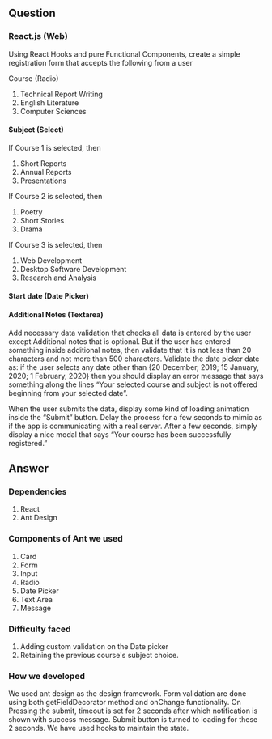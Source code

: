## Question
### React.js (Web)
Using React Hooks and pure Functional Components, create a simple registration form
that accepts the following from a user

Course (Radio)
1. Technical Report Writing
2. English Literature
3. Computer Sciences

#### Subject (Select)

If Course 1 is selected, then
1. Short Reports
2. Annual Reports
3. Presentations

If Course 2 is selected, then
1. Poetry
2. Short Stories
3. Drama

If Course 3 is selected, then
1. Web Development
2. Desktop Software Development
3. Research and Analysis

#### Start date (Date Picker)
#### Additional Notes (Textarea)

Add necessary data validation that checks all data is entered by the user except Additional
notes that is optional. But if the user has entered something inside additional notes, then
validate that it is not less than 20 characters and not more than 500 characters. Validate
the date picker date as: if the user selects any date other than {20 December, 2019; 15
January, 2020; 1 February, 2020} then you should display an error message that says
something along the lines “Your selected course and subject is not offered beginning from
your selected date”.

When the user submits the data, display some kind of loading animation inside the
“Submit” button. Delay the process for a few seconds to mimic as if the app is
communicating with a real server. After a few seconds, simply display a nice modal that
says “Your course has been successfully registered.”

## Answer

### Dependencies
1. React
2. Ant Design

### Components of Ant we used
1. Card
2. Form
3. Input
4. Radio
5. Date Picker
6. Text Area
7. Message

### Difficulty faced
1. Adding custom validation on the Date picker
2. Retaining the previous course's subject choice.

### How we developed
We used ant design as the design framework. Form validation are done using both getFieldDecorator method and onChange functionality. On Pressing the submit, timeout is set for 2 seconds after which notification is shown with success message. Submit button is turned to loading for these 2 seconds. We have used hooks to maintain the state.
